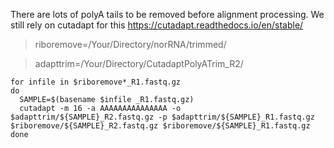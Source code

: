 There are lots of polyA tails to be removed before alignment processing. We still rely on cutadapt for this <https://cutadapt.readthedocs.io/en/stable/>

> riboremove=/Your/Directory/norRNA/trimmed/

> adapttrim=/Your/Directory/CutadaptPolyATrim_R2/

```shell
for infile in $riboremove*_R1.fastq.gz
do
  SAMPLE=$(basename $infile _R1.fastq.gz)
  cutadapt -m 16 -a AAAAAAAAAAAAAAA -o $adapttrim/${SAMPLE}_R2.fastq.gz -p $adapttrim/${SAMPLE}_R1.fastq.gz $riboremove/${SAMPLE}_R2.fastq.gz $riboremove/${SAMPLE}_R1.fastq.gz
done
```
